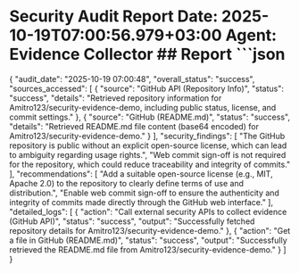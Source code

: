 # Security Audit Report  **Date**: 2025-10-19T07:00:56.979+03:00 **Agent**: Evidence Collector  ## Report  ```json
{
  "audit_date": "2025-10-19 07:00:48",
  "overall_status": "success",
  "sources_accessed": [
    {
      "source": "GitHub API (Repository Info)",
      "status": "success",
      "details": "Retrieved repository information for Amitro123/security-evidence-demo, including public status, license, and commit settings."
    },
    {
      "source": "GitHub (README.md)",
      "status": "success",
      "details": "Retrieved README.md file content (base64 encoded) for Amitro123/security-evidence-demo."
    }
  ],
  "security_findings": [
    "The GitHub repository is public without an explicit open-source license, which can lead to ambiguity regarding usage rights.",
    "Web commit sign-off is not required for the repository, which could reduce traceability and integrity of commits."
  ],
  "recommendations": [
    "Add a suitable open-source license (e.g., MIT, Apache 2.0) to the repository to clearly define terms of use and distribution.",
    "Enable web commit sign-off to ensure the authenticity and integrity of commits made directly through the GitHub web interface."
  ],
  "detailed_logs": [
    {
      "action": "Call external security APIs to collect evidence (GitHub API)",
      "status": "success",
      "output": "Successfully fetched repository details for Amitro123/security-evidence-demo."
    },
    {
      "action": "Get a file in GitHub (README.md)",
      "status": "success",
      "output": "Successfully retrieved the README.md file from Amitro123/security-evidence-demo."
    }
  ]
}
```